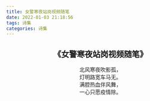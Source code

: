 ```yaml
---
title: 女警寒夜站岗视频随笔
date: 2022-01-03 21:18:56
tags: 诗集
categories: 诗集
---
```

## <center>《女警寒夜站岗视频随笔》</center>
<center>
北风寒夜吹影孤，<br>
灯明路宽车马无。<br>
满腔热血伴风舞，<br>
一心只愿疫情除。<br>
</center>